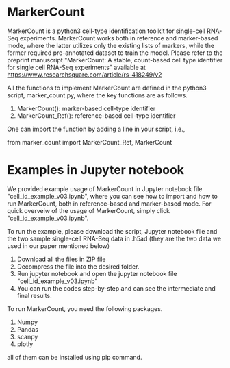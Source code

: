 # MarkerCount
MarkerCount is a python3 cell-type identification toolkit for single-cell RNA-Seq experiments.
MarkerCount works both in reference and marker-based mode, where the latter utilizes only the existing lists of markers, while the former required pre-annotated dataset to train the model. Please refer to the preprint manuscript "MarkerCount: A stable, count-based cell type identifier for single cell RNA-Seq experiments" available at https://www.researchsquare.com/article/rs-418249/v2

All the functions to implement MarkerCount are defined in the python3 script, marker_count.py, where the key functions are as follows.

1. MarkerCount(): marker-based cell-type identifier
2. MarkerCount_Ref(): reference-based cell-type identifier

One can import the function by adding a line in your script, i.e.,

from marker_count import MarkerCount_Ref, MarkerCount

# Examples in Jupyter notebook

We provided example usage of MarkerCount in Jupyter notebook file "cell_id_example_v03.ipynb", where you can see how to import and how to run MarkerCount, both in reference-based and marker-based mode. For quick overveiw of the usage of MarkerCount, simply click "cell_id_example_v03.ipynb".

To run the example, please download the script, Jupyter notebook file and the two sample single-cell RNA-Seq data in .h5ad (they are the two data we used in our paper mentioned below)

1. Download all the files in ZIP file
2. Decompress the file into the desired folder.
3. Run jupyter notebook and open the jupyter notebook file "cell_id_example_v03.ipynb"
4. You can run the codes step-by-step and can see the intermediate and final results.

To run MarkerCount, you need the following packages.

1. Numpy
2. Pandas
3. scanpy
4. plotly

all of them can be installed using pip command.
